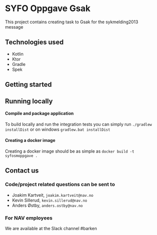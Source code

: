 #  SYFO Oppgave Gsak
This project contains creating task to Gsak for the sykmelding2013 message

## Technologies used
* Kotlin
* Ktor
* Gradle
* Spek

## Getting started
## Running locally

#### Compile and package application
To build locally and run the integration tests you can simply run `./gradlew installDist` or  on windows 
`gradlew.bat installDist`

#### Creating a docker image
Creating a docker image should be as simple as `docker build -t syfosmoppgave .`

## Contact us
### Code/project related questions can be sent to
* Joakim Kartveit, `joakim.kartveit@nav.no`
* Kevin Sillerud, `kevin.sillerud@nav.no`
* Anders Østby, `anders.ostby@nav.no`


### For NAV employees
We are available at the Slack channel #barken
